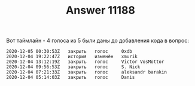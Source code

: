 ﻿---
title: "Answer 11188"
se.owner.user_id: 178988
se.owner.display_name: "Qwertiy"
se.owner.link: "https://ru.meta.stackoverflow.com/users/178988/qwertiy"
se.answer_id: 11188
se.question_id: 11187
se.post_type: answer
se.is_accepted: True
---
<p>Вот таймлайн - 4 голоса из 5 были даны до добавления кода в вопрос:</p>
<pre class="lang-none prettyprint-override"><code>2020-12-05 00:30:53Z   закрыть   голос     0xdb
2020-12-04 19:22:47Z   история   изменён   xmurik
2020-12-04 13:12:19Z   закрыть   голос     Victor VosMottor
2020-12-04 09:56:53Z   закрыть   голос     S. Nick
2020-12-04 07:21:33Z   закрыть   голос     aleksandr barakin
2020-12-04 05:14:03Z   закрыть   голос     Danis
</code></pre>
